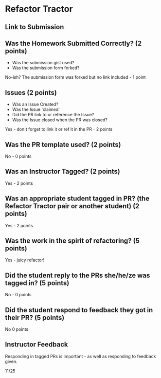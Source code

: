 # Refactor Tractor

## Link to Submission

## Was the Homework Submitted Correctly? (2 points)
  - Was the submission gist used?
  - Was the submission form forked?

  No-ish? The submission form was forked but no link included - 1 point

## Issues (2 points)
  - Was an Issue Created?
  - Was the Issue 'claimed'
  - Did the PR link to or reference the Issue?
  - Was the Issue closed when the PR was closed?

  Yes - don't forget to link it or ref it in the PR - 2 points

## Was the PR template used? (2 points)

  No - 0 points

## Was an Instructor Tagged? (2 points)

  Yes - 2 points

## Was an appropriate student tagged in PR? (the Refactor Tractor pair or another student) (2 points)

  Yes - 2 points

## Was the work in the spirit of refactoring? (5 points)

  Yes - juicy refactor!

## Did the student reply to the PRs she/he/ze was tagged in? (5 points)

  No - 0 points

## Did the student respond to feedback they got in their PR? (5 points)

  No 0 points

## Instructor Feedback

Responding in tagged PRs is important - as well as responding to feedback given.

11/25
